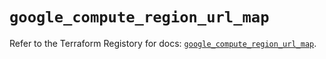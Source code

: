 # `google_compute_region_url_map`

Refer to the Terraform Registory for docs: [`google_compute_region_url_map`](https://registry.terraform.io/providers/hashicorp/google/4.84.0/docs/resources/compute_region_url_map).
